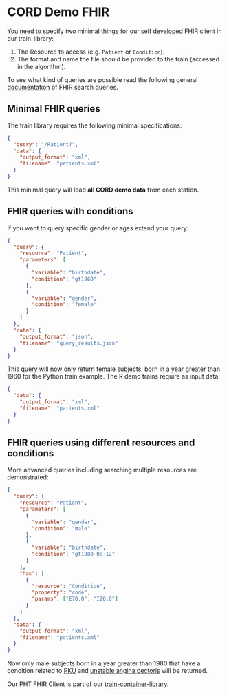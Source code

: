 # CORD Demo FHIR
You need to specify two minimal things for our self developed FHIR client in our train-library:

1. The Resource to access (e.g. `Patient` or `Condition`).
2. The format and name the file should be provided to the train (accessed in the algorithm).

To see what kind of queries are possible read the following general [documentation](https://www.hl7.org/fhir/search.html) of FHIR search queries.

## Minimal FHIR queries
The train library requires the following minimal specifications:

```json
{
  "query": "/Patient?",
  "data": {
    "output_format": "xml",
    "filename": "patients.xml" 
  }
}
```

This minimal query will load **all CORD demo data** from each station.

## FHIR queries with conditions

If you want to query specific gender or ages extend your query:
```json
{
  "query": {
    "resource": "Patient",
    "parameters": [
      {
        "variable": "birthdate",
        "condition": "gt1960"
      },
      {
        "variable": "gender",
        "condition": "female"
      }
    ]
  },
  "data": {
    "output_format": "json",
    "filename": "query_results.json"
  }
}
```
This query will now only return female subjects, born in a year greater than 1960 for the Python train example. The R demo trains require as input data:
```json
{
  "data": {
    "output_format": "xml",
    "filename": "patients.xml"
  }
}
```


## FHIR queries using different resources and conditions
More advanced queries including searching multiple resources are demonstrated:
````json
{
  "query": {
    "resource": "Patient",
    "parameters": [
      {
        "variable": "gender",
        "condition": "male"
      },
      {
        "variable": "birthdate",
        "condition": "gt1980-08-12"
      }
    ],
    "has": [
      {
        "resource": "Condition",
        "property": "code",
        "params": ["E70.0", "I20.0"]
      }
    ]
  },
  "data": {
    "output_format": "xml",
    "filename": "patients.xml"
  }
}
````
Now only male subjects born in a year greater than 1980 that have a condition related to [PKU](https://en.wikipedia.org/wiki/Phenylketonuria) and 
[unstable angina pectoris](https://www.msdmanuals.com/de-de/profi/herz-kreislauf-krankheiten/koronare-herzkrankheit/instabile-angina-pectoris)
will be returned.


Our PHT FHIR Client is part of our [train-container-library](https://github.com/PHT-Medic/train-container-library.git).